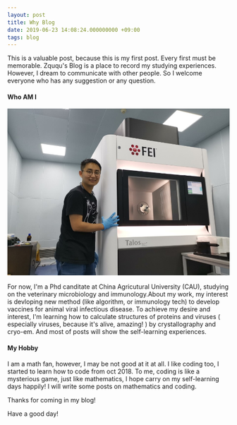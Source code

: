```yaml
---
layout: post
title: Why Blog
date: 2019-06-23 14:08:24.000000000 +09:00
tags: blog
---
```


This is a valuable post, because this is my first post. Every first must be memorable. Zququ's Blog is a place to record my studying experiences. However, I dream to communicate with other people. So I welcome everyone who has any suggestion or any question.

#### Who AM I 

![Who am I](/assets/post_images/me.jpg)

For now, I'm a Phd canditate at China Agricutural University (CAU), studying on the veterinary microbiology and immunology.About my work, my interest is devloping new method (like algorithm, or immunology tech) to develop vaccines for animal viral infectious disease. To achieve my desire and interest, I'm learning how to calculate structures of proteins and viruses ( especially viruses, because it's alive, amazing! ) by crystallography and cryo-em. And most of posts will show the self-learning experiences. 

#### My Hobby

I am a math fan, however, I may be not good at it at all. I like coding too, I started to learn how to code from oct 2018. To me, coding is like a mysterious game, just like mathematics, I hope carry on my self-learning days happily! I will write some posts on mathematics and coding.

Thanks for coming in my blog!

Have a good day!
